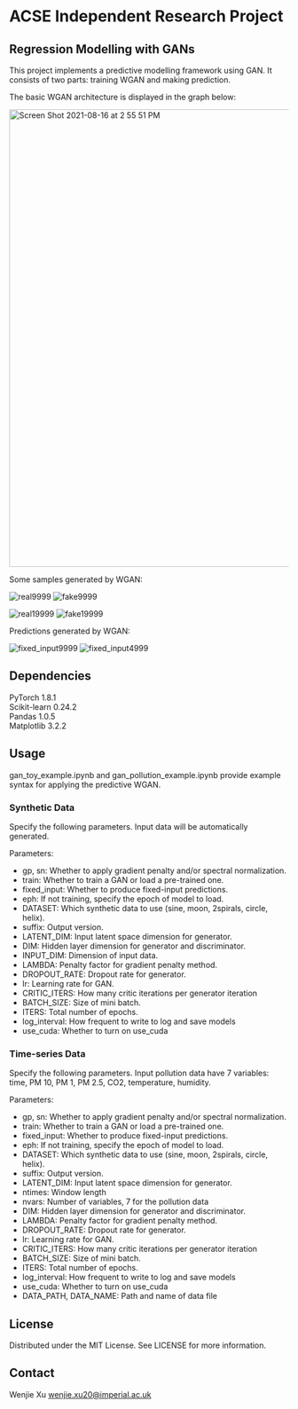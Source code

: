 # ACSE Independent Research Project

## Regression Modelling with GANs
This project implements a predictive modelling framework using GAN. It consists of two parts: training WGAN and making prediction. 

The basic WGAN architecture is displayed in the graph below:    

<img width="825" alt="Screen Shot 2021-08-16 at 2 55 51 PM" src="https://user-images.githubusercontent.com/6519391/130759873-b29b48b6-86ca-4e15-b476-e0cb869e8577.png">

Some samples generated by WGAN:     

![real9999](https://user-images.githubusercontent.com/6519391/130760025-1a1f6bff-5498-4e0d-9ccd-793653cf1ebb.jpg)
![fake9999](https://user-images.githubusercontent.com/6519391/130760018-abdf702b-4757-4be2-a00f-359652303cb3.jpg)

![real19999](https://user-images.githubusercontent.com/6519391/130760161-25b716f6-d40c-4b07-926d-45c79c483bf1.jpg)
![fake19999](https://user-images.githubusercontent.com/6519391/130760148-00db75c5-f264-4c8d-aaeb-61502563c90f.jpg)
    
    
Predictions generated by WGAN:    

![fixed_input9999](https://user-images.githubusercontent.com/6519391/130915325-3dffb0e2-64d5-4d5d-9d31-fed421be03cc.jpg)
![fixed_input4999](https://user-images.githubusercontent.com/6519391/130915476-5442a950-30f7-4a95-96cb-da42f5ba2e5c.jpg)


## Dependencies
PyTorch 1.8.1     
Scikit-learn 0.24.2      
Pandas 1.0.5      
Matplotlib 3.2.2      

## Usage
gan_toy_example.ipynb and gan_pollution_example.ipynb provide example syntax for applying the predictive WGAN. 

### Synthetic Data
Specify the following parameters. Input data will be automatically generated.     

Parameters:
  - gp, sn: Whether to apply gradient penalty and/or spectral normalization.
  - train: Whether to train a GAN or load a pre-trained one.
  - fixed_input: Whether to produce fixed-input predictions.
  - eph: If not training, specify the epoch of model to load.
  - DATASET: Which synthetic data to use (sine, moon, 2spirals, circle, helix).
  - suffix: Output version.
  - LATENT_DIM: Input latent space dimension for generator.
  - DIM: Hidden layer dimension for generator and discriminator.
  - INPUT_DIM: Dimension of input data.
  - LAMBDA: Penalty factor for gradient penalty method.
  - DROPOUT_RATE: Dropout rate for generator.
  - lr: Learning rate for GAN.
  - CRITIC_ITERS: How many critic iterations per generator iteration
  - BATCH_SIZE: Size of mini batch.
  - ITERS: Total number of epochs.
  - log_interval: How frequent to write to log and save models 
  - use_cuda: Whether to turn on use_cuda


### Time-series Data
Specify the following parameters. Input pollution data have 7 variables: time, PM 10, PM 1, PM 2.5, CO2, temperature, humidity.

Parameters:
  - gp, sn: Whether to apply gradient penalty and/or spectral normalization.
  - train: Whether to train a GAN or load a pre-trained one.
  - fixed_input: Whether to produce fixed-input predictions.
  - eph: If not training, specify the epoch of model to load.
  - DATASET: Which synthetic data to use (sine, moon, 2spirals, circle, helix).
  - suffix: Output version.
  - LATENT_DIM: Input latent space dimension for generator.
  - ntimes: Window length
  - nvars: Number of variables, 7 for the pollution data
  - DIM: Hidden layer dimension for generator and discriminator.
  - LAMBDA: Penalty factor for gradient penalty method.
  - DROPOUT_RATE: Dropout rate for generator.
  - lr: Learning rate for GAN.
  - CRITIC_ITERS: How many critic iterations per generator iteration
  - BATCH_SIZE: Size of mini batch.
  - ITERS: Total number of epochs.
  - log_interval: How frequent to write to log and save models 
  - use_cuda: Whether to turn on use_cuda
  - DATA_PATH, DATA_NAME: Path and name of data file

## License
Distributed under the MIT License. See LICENSE for more information.

## Contact
Wenjie Xu wenjie.xu20@imperial.ac.uk

